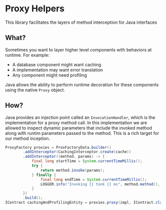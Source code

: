 # Proxy Helpers

This library facilitates the layers of method interception for Java interfaces

## What?

Sometimes you want to layer higher level components with behaviors at runtime.
For example:

- A database component might want caching
- A implementation may want error translation
- Any component might need profiling

Java allows the ability to perform runtime decoration for these components using
the native `Proxy` object.

## How?

Java provides an injection point called an `InvocationHandler`, which is the
implementation for a proxy method call. In this implementation we are allowed
to inspect dynamic parameters that include the invoked method along with runtim
parameters passed to the method. This is a rich target for our method inception.

``` java
ProxyFactory proxies = ProxFactoryData.builder()
        .addInterceptor(CachingInterceptor.create(cache))
        .addInterceptor((method, params) -> {
            final long startTime = System.currentTimeMillis();
            try {
                return method.invoke(params);
            } finally {
                final long endTime = System.currentTimeMillis();
                LOGGER.info("Invoking {} took {} ms", method.method(), endTime - startTime);
            }
        })
        .build();
IContract cachingAndProfilingEntity = proxies.proxy(impl, IContract.class);
```
